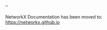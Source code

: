 '<meta http-equiv="refresh" content="0; URL=https://networkx.github.io/documentation/latest/./_modules/networkx/generators/degree_seq.html">'

NetworkX Documentation has been moved to:<br><a href="https://networkx.github.io">https://networkx.github.io</a>
